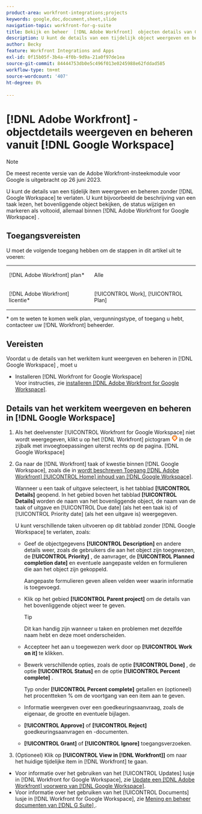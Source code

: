 ```yaml
---
product-area: workfront-integrations;projects
keywords: google,doc,document,sheet,slide
navigation-topic: workfront-for-g-suite
title: Bekijk en beheer  [!DNL Adobe Workfront]  objecten details van Google Workspace
description: U kunt de details van een tijdelijk object weergeven en beheren zonder Google Workspace te verlaten. Bijvoorbeeld, kunt u de beschrijving van een taak lezen, zijn oudervoorwerp bekijken, zijn status veranderen, en het merken als volledig, allen binnen  [!DNL Adobe Workfront]  voor Google Workspace.
author: Becky
feature: Workfront Integrations and Apps
exl-id: 0f15b05f-3b4a-4f0b-9d9a-21a0f97de1ea
source-git-commit: 84444753db0e5c496f013e0245988e62fddad585
workflow-type: tm+mt
source-wordcount: '407'
ht-degree: 0%

---
```


# [!DNL Adobe Workfront] -objectdetails weergeven en beheren vanuit [!DNL Google Workspace]

>[!NOTE]
>
>De meest recente versie van de Adobe Workfront-insteekmodule voor Google is uitgebracht op 26 juni 2023.

U kunt de details van een tijdelijk item weergeven en beheren zonder [!DNL Google Workspace] te verlaten. U kunt bijvoorbeeld de beschrijving van een taak lezen, het bovenliggende object bekijken, de status wijzigen en markeren als voltooid, allemaal binnen [!DNL Adobe Workfront for Google Workspace] .

## Toegangsvereisten

U moet de volgende toegang hebben om de stappen in dit artikel uit te voeren:

<table style="table-layout:auto"> 
 <col> 
 <col> 
 <tbody> 
  <tr> 
   <td role="rowheader">[!DNL Adobe Workfront] plan*</td> 
   <td> <p>Alle</p> </td> 
  </tr> 
  <tr> 
   <td role="rowheader">[!DNL Adobe Workfront] licentie*</td> 
   <td> <p>[!UICONTROL Work], [!UICONTROL Plan]</p> </td> 
  </tr> 
</tbody> 
</table>

&#42; om te weten te komen welk plan, vergunningstype, of toegang u hebt, contacteer uw [!DNL Workfront] beheerder.

## Vereisten

Voordat u de details van het werkitem kunt weergeven en beheren in [!DNL Google Workspace] , moet u

* Installeren [!DNL Workfront for Google Workspace]\
   Voor instructies, zie [ installeren  [!DNL Adobe Workfront for Google Workspace]](../../workfront-integrations-and-apps/workfront-for-g-suite/install-workfront-for-gsuite.md).

## Details van het werkitem weergeven en beheren in [!DNL Google Workspace]

1. Als het deelvenster [!UICONTROL Workfront for Google Workspace] niet wordt weergegeven, klikt u op het [!DNL Workfront] pictogram ![](assets/wf-lion-icon.png) in de zijbalk met invoegtoepassingen uiterst rechts op de pagina. [!DNL Google Workspace]
1. Ga naar de [!DNL Workfront] taak of kwestie binnen [!DNL Google Workspace], zoals die in [ wordt beschreven Toegang  [!DNL Adobe Workfront] [!UICONTROL Home] inhoud van  [!DNL Google Workspace]](../../workfront-integrations-and-apps/workfront-for-g-suite/access-wf-home-content-from-g-suite.md).

   Wanneer u een taak of uitgave selecteert, is het tabblad **[!UICONTROL Details]** geopend. In het gebied boven het tabblad **[!UICONTROL Details]** worden de naam van het bovenliggende object, de naam van de taak of uitgave en [!UICONTROL Due date] (als het een taak is) of [!UICONTROL Priority date] (als het een uitgave is) weergegeven.


   U kunt verschillende taken uitvoeren op dit tabblad zonder [!DNL Google Workspace] te verlaten, zoals:

   * Geef de objectgegevens **[!UICONTROL Description]** en andere details weer, zoals de gebruikers die aan het object zijn toegewezen, de **[!UICONTROL Priority]** , de aanvrager, de **[!UICONTROL Planned completion date]** en eventuele aangepaste velden en formulieren die aan het object zijn gekoppeld.

     Aangepaste formulieren geven alleen velden weer waarin informatie is toegevoegd.

   * Klik op het gebied **[!UICONTROL Parent project]** om de details van het bovenliggende object weer te geven.

     >[!TIP]
     >
     >Dit kan handig zijn wanneer u taken en problemen met dezelfde naam hebt en deze moet onderscheiden.

   * Accepteer het aan u toegewezen werk door op **[!UICONTROL Work on it]** te klikken.
   * Bewerk verschillende opties, zoals de optie **[!UICONTROL Done]** , de optie **[!UICONTROL Status]** en de optie **[!UICONTROL Percent complete]** .

     Typ onder **[!UICONTROL Percent complete]** getallen en (optioneel) het procentteken % om de voortgang van een item aan te geven.
   * Informatie weergeven over een goedkeuringsaanvraag, zoals de eigenaar, de grootte en eventuele bijlagen.
   * **[!UICONTROL Approve]** of **[!UICONTROL Reject]** goedkeuringsaanvragen en -documenten.

   * **[!UICONTROL Grant]** of **[!UICONTROL Ignore]** toegangsverzoeken.

1. (Optioneel) Klik op **[!UICONTROL View in [!DNL Workfront]]** om naar het huidige tijdelijke item in [!DNL Workfront] te gaan.

* Voor informatie over het gebruiken van het [!UICONTROL Updates] lusje in [!DNL Workfront for Google Workspace], zie [ Update een  [!DNL Adobe Workfront]  voorwerp van  [!DNL Google Workspace]](../../workfront-integrations-and-apps/workfront-for-g-suite/update-a-workfront-object-in-gsuite.md).
* Voor informatie over het gebruiken van het [!UICONTROL Documents] lusje in [!DNL Workfront for Google Workspace], zie [ Mening en beheer documenten van [!DNL G Suite] ](../../workfront-integrations-and-apps/workfront-for-g-suite/view-and-manage-documents-in-gsuite.md).
